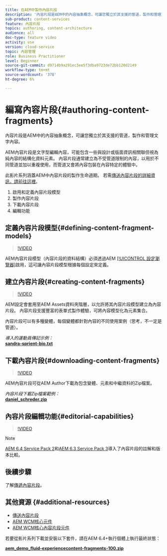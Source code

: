 ```yaml
---
title: 在AEM中製作內容片段
description: '內容片段是AEM中的內容抽象概念，可讓您獨立於其支援的管道，製作和管理文字內容。 '
sub-product: content-services
feature: 內容片段
topics: authoring, content-architecture
audience: all
doc-type: feature video
activity: use
version: cloud-service
topic: 內容管理
role: Business Practitioner
level: Beginner
source-git-commit: d9714b9a291ec3ee5f3dba9723de72bb120d2149
workflow-type: tm+mt
source-wordcount: '378'
ht-degree: 6%

---
```



# 編寫內容片段{#authoring-content-fragments}

內容片段是AEM中的內容抽象概念，可讓您獨立於其支援的管道，製作和管理文字內容。

AEM內容片段是文字型編輯內容，可能包含一些與設計或版面資訊相關聯但視為純內容的結構化資料元素。 內容片段通常建立為不受管道限制的內容，以用於不同管道並加以重複使用，而管道又會將內容包裝在內容特定的體驗中。

此影片系列涵蓋AEM中內容片段的製作生命週期。 若需[傳送內容片段的詳細資訊，請前往這裡](content-fragments-delivery-feature-video-use.md)。

1. 啟用和定義內容片段模型
2. 製作內容片段
3. 下載內容片段
4. 編輯功能

## 定義內容片段模型{#defining-content-fragment-models}

>[!VIDEO](https://video.tv.adobe.com/v/22452/?quality=12&learn=on)

AEM內容片段模型（內容片段的資料結構）必須透過AEM [[!UICONTROL 設定瀏覽器]](https://docs.adobe.com/content/help/en/experience-manager-cloud-service/implementing/developing/configurations.html)啟用，這可讓內容片段模型根據每個設定來定義。

## 建立內容片段{#creating-content-fragments}

>[!VIDEO](https://video.tv.adobe.com/v/22451/?quality=12&learn=on)

AEM設定會套用至AEM Assets資料夾階層，以允許將其內容片段模型建立為內容片段。 內容片段支援豐富的表單式製作體驗，可將內容模型化為元素集合。

內容片段可以有多種變體，每個變體都針對內容的不同使用案例（思考，不一定是管道）。

*導入的運動員傳記示例：*\
**[sandra-sprient-bio.txt](assets/sandra-sprient-bio.txt)**

## 下載內容片段{#downloading-content-fragments}

>[!VIDEO](https://video.tv.adobe.com/v/22450/?quality=12&learn=on)

AEM內容片段可從AEM Author下載為包含變體、元素和中繼資料的Zip檔案。

*內容片段下載Zip檔案範例：*\
**[daniel_schreder.zip](assets/daniel_schreder.zip)**

## 內容片段編輯功能{#editorial-capabilities}

>[!VIDEO](https://video.tv.adobe.com/v/25891/?quality=12&learn=on)

>[!NOTE]
>
> [AEM 6.4 Service Pack 2](https://helpx.adobe.com/tw/experience-manager/aem-releases-updates.html)和[AEM 6.3 Service Pack 3](https://helpx.adobe.com/tw/experience-manager/6-3/release-notes/sp3-release-notes.html)導入了內容片段的註解和版本比較。

## 後續步驟

了解[傳遞內容片段](content-fragments-delivery-feature-video-use.md)。

## 其他資源 {#additional-resources}

* [傳送內容片段](content-fragments-delivery-feature-video-use.md)
* [AEM WCM核心元件](https://docs.adobe.com/content/help/zh-Hant/experience-manager-core-components/using/introduction.html)
* [AEM WCM核心內容片段元件](https://docs.adobe.com/content/help/en/experience-manager-core-components/using/components/content-fragment-component.html)

若要從影片系列下載並安裝以下套件，請在AEM 6.4+執行個體上執行最終狀態：

**[aem_demo_fluid-experiencecontent-fragments-100.zip](assets/aem_demo_fluid-experiencescontent-fragments-100.zip)**
